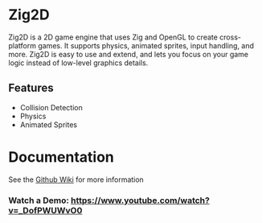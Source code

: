 # Zig2D
Zig2D is a 2D game engine that uses Zig and OpenGL to create cross-platform games. It supports physics, animated sprites, input handling, and more. Zig2D is easy to use and extend, and lets you focus on your game logic instead of low-level graphics details.

## Features
- Collision Detection
- Physics
- Animated Sprites

# Documentation
See the [Github Wiki](https://github.com/RyanLambe/Zig2D/wiki) for more information

### Watch a Demo: https://www.youtube.com/watch?v=_DofPWUWvO0
